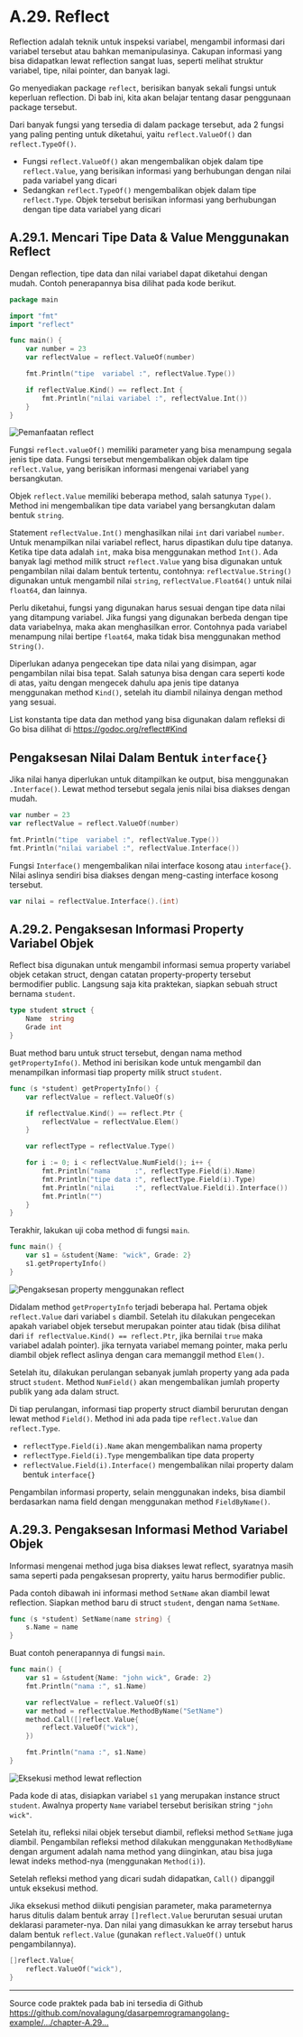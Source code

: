 # A.29. Reflect

Reflection adalah teknik untuk inspeksi variabel, mengambil informasi dari variabel tersebut atau bahkan memanipulasinya. Cakupan informasi yang bisa didapatkan lewat reflection sangat luas, seperti melihat struktur variabel, tipe, nilai pointer, dan banyak lagi.

Go menyediakan package `reflect`, berisikan banyak sekali fungsi untuk keperluan reflection. Di bab ini, kita akan belajar tentang dasar penggunaan package tersebut.

Dari banyak fungsi yang tersedia di dalam package tersebut, ada 2 fungsi yang paling penting untuk diketahui, yaitu `reflect.ValueOf()` dan `reflect.TypeOf()`.

 - Fungsi `reflect.ValueOf()` akan mengembalikan objek dalam tipe `reflect.Value`, yang berisikan informasi yang berhubungan dengan nilai pada variabel yang dicari
 - Sedangkan `reflect.TypeOf()` mengembalikan objek dalam tipe `reflect.Type`. Objek tersebut berisikan informasi yang berhubungan dengan tipe data variabel yang dicari

## A.29.1. Mencari Tipe Data & Value Menggunakan Reflect

Dengan reflection, tipe data dan nilai variabel dapat diketahui dengan mudah. Contoh penerapannya bisa dilihat pada kode berikut.

```go
package main

import "fmt"
import "reflect"

func main() {
    var number = 23
    var reflectValue = reflect.ValueOf(number)

    fmt.Println("tipe  variabel :", reflectValue.Type())

    if reflectValue.Kind() == reflect.Int {
        fmt.Println("nilai variabel :", reflectValue.Int())
    }
}
```

![Pemanfaatan reflect](images/A_reflect_0_reflect.png)

Fungsi `reflect.valueOf()` memiliki parameter yang bisa menampung segala jenis tipe data. Fungsi tersebut mengembalikan objek dalam tipe `reflect.Value`, yang berisikan informasi mengenai variabel yang bersangkutan.

Objek `reflect.Value` memiliki beberapa method, salah satunya `Type()`. Method ini mengembalikan tipe data variabel yang bersangkutan dalam bentuk `string`.

Statement `reflectValue.Int()` menghasilkan nilai `int` dari variabel `number`. Untuk menampilkan nilai variabel reflect, harus dipastikan dulu tipe datanya. Ketika tipe data adalah `int`, maka bisa menggunakan method `Int()`. Ada banyak lagi method milik struct `reflect.Value` yang bisa digunakan untuk pengambilan nilai dalam bentuk tertentu, contohnya: `reflectValue.String()` digunakan untuk mengambil nilai `string`, `reflectValue.Float64()` untuk nilai `float64`, dan lainnya.

Perlu diketahui, fungsi yang digunakan harus sesuai dengan tipe data nilai yang ditampung variabel. Jika fungsi yang digunakan berbeda dengan tipe data variabelnya, maka akan menghasilkan error. Contohnya pada variabel menampung nilai bertipe `float64`, maka tidak bisa menggunakan method `String()`.

Diperlukan adanya pengecekan tipe data nilai yang disimpan, agar pengambilan nilai bisa tepat. Salah satunya bisa dengan cara seperti kode di atas, yaitu dengan mengecek dahulu apa jenis tipe datanya menggunakan method `Kind()`, setelah itu diambil nilainya dengan method yang sesuai.

List konstanta tipe data dan method yang bisa digunakan dalam refleksi di Go bisa dilihat di https://godoc.org/reflect#Kind

## Pengaksesan Nilai Dalam Bentuk `interface{}`

Jika nilai hanya diperlukan untuk ditampilkan ke output, bisa menggunakan `.Interface()`. Lewat method tersebut segala jenis nilai bisa diakses dengan mudah.

```go
var number = 23
var reflectValue = reflect.ValueOf(number)

fmt.Println("tipe  variabel :", reflectValue.Type())
fmt.Println("nilai variabel :", reflectValue.Interface())
```

Fungsi `Interface()` mengembalikan nilai interface kosong atau `interface{}`. Nilai aslinya sendiri bisa diakses dengan meng-casting interface kosong tersebut.

```go
var nilai = reflectValue.Interface().(int)
```

## A.29.2. Pengaksesan Informasi Property Variabel Objek

Reflect bisa digunakan untuk mengambil informasi semua property variabel objek cetakan struct, dengan catatan property-property tersebut bermodifier public. Langsung saja kita praktekan, siapkan sebuah struct bernama `student`.

```go
type student struct {
    Name  string
    Grade int
}
```

Buat method baru untuk struct tersebut, dengan nama method `getPropertyInfo()`. Method ini berisikan kode untuk mengambil dan menampilkan informasi tiap property milik struct `student`.

```go
func (s *student) getPropertyInfo() {
    var reflectValue = reflect.ValueOf(s)

    if reflectValue.Kind() == reflect.Ptr {
        reflectValue = reflectValue.Elem()
    }

    var reflectType = reflectValue.Type()

    for i := 0; i < reflectValue.NumField(); i++ {
        fmt.Println("nama      :", reflectType.Field(i).Name)
        fmt.Println("tipe data :", reflectType.Field(i).Type)
        fmt.Println("nilai     :", reflectValue.Field(i).Interface())
        fmt.Println("")
    }
}
```

Terakhir, lakukan uji coba method di fungsi `main`.

```go
func main() {
    var s1 = &student{Name: "wick", Grade: 2}
    s1.getPropertyInfo()
}
```

![Pengaksesan property menggunakan reflect](images/A_reflect_1_accessing_properties.png)

Didalam method `getPropertyInfo` terjadi beberapa hal. Pertama objek `reflect.Value` dari variabel `s` diambil. Setelah itu dilakukan pengecekan apakah variabel objek tersebut merupakan pointer atau tidak (bisa dilihat dari `if reflectValue.Kind() == reflect.Ptr`, jika bernilai `true` maka variabel adalah pointer). jika ternyata variabel memang pointer, maka perlu diambil objek reflect aslinya dengan cara memanggil method `Elem()`.

Setelah itu, dilakukan perulangan sebanyak jumlah property yang ada pada struct `student`. Method `NumField()` akan mengembalikan jumlah property publik yang ada dalam struct.

Di tiap perulangan, informasi tiap property struct diambil berurutan dengan lewat method `Field()`. Method ini ada pada tipe `reflect.Value` dan `reflect.Type`.

 - `reflectType.Field(i).Name` akan mengembalikan nama property
 - `reflectType.Field(i).Type` mengembalikan tipe data property
 - `reflectValue.Field(i).Interface()` mengembalikan nilai property dalam bentuk `interface{}`

Pengambilan informasi property, selain menggunakan indeks, bisa diambil berdasarkan nama field dengan menggunakan method `FieldByName()`.

## A.29.3. Pengaksesan Informasi Method Variabel Objek

Informasi mengenai method juga bisa diakses lewat reflect, syaratnya masih sama seperti pada pengaksesan proprerty, yaitu harus bermodifier public.

Pada contoh dibawah ini informasi method `SetName` akan diambil lewat reflection. Siapkan method baru di struct `student`, dengan nama `SetName`.

```go
func (s *student) SetName(name string) {
    s.Name = name
}
```

Buat contoh penerapannya di fungsi `main`.

```go
func main() {
    var s1 = &student{Name: "john wick", Grade: 2}
    fmt.Println("nama :", s1.Name)

    var reflectValue = reflect.ValueOf(s1)
    var method = reflectValue.MethodByName("SetName")
    method.Call([]reflect.Value{
        reflect.ValueOf("wick"),
    })

    fmt.Println("nama :", s1.Name)
}
```

![Eksekusi method lewat reflection](images/A_reflect_2_accessing_method_information.png)

Pada kode di atas, disiapkan variabel `s1` yang merupakan instance struct `student`. Awalnya property `Name` variabel tersebut berisikan string `"john wick"`.

Setelah itu, refleksi nilai objek tersebut diambil, refleksi method `SetName` juga diambil. Pengambilan refleksi method dilakukan menggunakan `MethodByName` dengan argument adalah nama method yang diinginkan, atau bisa juga lewat indeks method-nya (menggunakan `Method(i)`).

Setelah refleksi method yang dicari sudah didapatkan, `Call()` dipanggil untuk eksekusi method.

Jika eksekusi method diikuti pengisian parameter, maka parameternya harus ditulis dalam bentuk array `[]reflect.Value` berurutan sesuai urutan deklarasi parameter-nya. Dan nilai yang dimasukkan ke array tersebut harus dalam bentuk `reflect.Value` (gunakan `reflect.ValueOf()` untuk pengambilannya).

```go
[]reflect.Value{
    reflect.ValueOf("wick"),
}
```

---

<div class="source-code-link">
    <div class="source-code-link-message">Source code praktek pada bab ini tersedia di Github</div>
    <a href="https://github.com/novalagung/dasarpemrogramangolang-example/tree/master/chapter-A.29-reflect">https://github.com/novalagung/dasarpemrogramangolang-example/.../chapter-A.29...</a>
</div>
